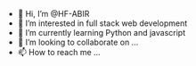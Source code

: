 - 👋 Hi, I’m @HF-ABIR
- 👀 I’m interested in full stack web development
- 🌱 I’m currently learning Python and javascript
- 💞️ I’m looking to collaborate on ...
- 📫 How to reach me ...

<!---
HF-ABIR/HF-ABIR is a ✨ special ✨ repository because its `README.md` (this file) appears on your GitHub profile.
You can click the Preview link to take a look at your changes.
--->
